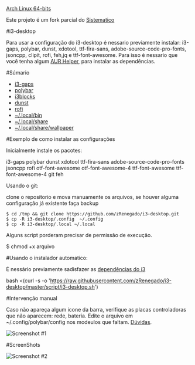 [Arch Linux 64-bits](https://archlinux.org)

Este projeto é um fork parcial do [Sistematico](https://github.com/sistematico/majestic)

#i3-desktop

Para usar a configuração do i3-desktop é nessario previamente instalar: i3-gaps, polybar, dunst, xdotool, ttf-fira-sans, adobe-source-code-pro-fonts, jsoncpp, clipit, rofi, feh,jq e ttf-font-awesome.
Para isso é nessario que você tenha algum [AUR Helper](https://wiki.archlinux.org/index.php/AUR_helpers_(Portugu%C3%AAs)), para instalar as dependências.

#Súmario

- [i3-gaps](https://github.com/zRenegado/i3-desktop/blob/master/.config/i3/config)
- [polybar](https://github.com/zRenegado/i3-desktop/blob/master/.config/polybar/config)
- [i3blocks](https://github.com/zRenegado/i3-desktop/tree/master/.config/i3blocks)
- [dunst](https://github.com/zRenegado/i3-desktop/tree/master/.config/dunst)
- [rofi](https://github.com/zRenegado/i3-desktop/blob/master/.config/rofi/config.rasi)
- [~/.local/bin](https://github.com/zRenegado/i3-desktop/tree/master/.local/bin)
- [~/.local/share](https://github.com/zRenegado/i3-desktop/tree/master/.local/share)
- [~/.local/share/wallpaper](https://github.com/zRenegado/i3-desktop/tree/master/.local/share/wallpaper)

#Exemplo de como instalar as configurações

Inicialmente instale os pacotes:

i3-gaps polybar dunst xdotool ttf-fira-sans adobe-source-code-pro-fonts jsoncpp rofi otf-font-awesome otf-font-awesome-4 ttf-font-awesome ttf-font-awesome-4 git feh

Usando o git:

clone o repositorio e mova manuamente os arquivos, se houver alguma configuração já existente faça backup

	$ cd /tmp && git clone https://github.com/zRenegado/i3-desktop.git
	$ cp -R i3-desktop/.config  ~/.config
	$ cp -R i3-desktop/.local ~/.local

Alguns script porderam precisar de permissão de execução.

  $ chmod +x arquivo

#Usando o instalador automatico:

É nessário previamente sadisfazer as [dependências do i3](https://github.com/zRenegado/i3-desktop/blob/master/README.md#i3-desktop)

  bash <(curl -s -o 'https://raw.githubusercontent.com/zRenegado/i3-desktop/master/script/i3-desktop.sh')

#Intervenção manual

Caso não apareça algum icone da barra, verifique as placas controladoras que não aparecem: rede, bateria. Edite o arquivo em ~/.config/polybar/config nos modeulos que faltam. [Dúvidas](https://github.com/jaagr/polybar/wiki/Compiling).

![Screenshot #1][screenshot1]

[screenshot1]:https://github.com/zRenegado/i3-desktop/blob/master/.Screeshot/barra.png "Screnshot #1"

#ScreenShots

![Screenshot #2][screenshot2]

[screenshot2]:https://github.com/zRenegado/i3-desktop/blob/master/.Screeshot/i3.png "Screnshot #2"
